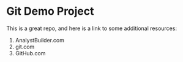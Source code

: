 # Git Demo Project
This is a great repo, and here is a link to some additional resources:
1. AnalystBuilder.com
2. git.com
3. GitHub.com
